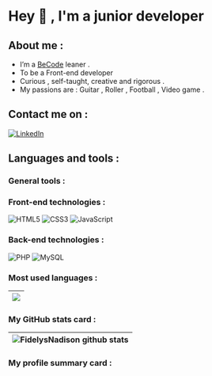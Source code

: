 
# Hey 👋 , I'm a junior developer 
## About me :
- I’m a [BeCode](https://becode.org/fr/apprendre/developpeur-web-junior/) leaner .
- To be a Front-end developer 
- Curious  , self-taught, creative and rigorous .
- My passions are : Guitar , Roller , Football , Video game .

## Contact me on :
[![LinkedIn](https://img.shields.io/badge/linkedin-%230077B5.svg?style=for-the-badge&logo=linkedin&logoColor=white)](https://www.linkedin.com/in/fidelys-nadison-b062a1230/)


## Languages and tools :
### General tools : 

### Front-end technologies :
![HTML5](https://img.shields.io/badge/html5-%23E34F26.svg?style=for-the-badge&logo=html5&logoColor=white) 
![CSS3](https://img.shields.io/badge/css3-%231572B6.svg?style=for-the-badge&logo=css3&logoColor=white)
![JavaScript](https://img.shields.io/badge/javascript-%23323330.svg?style=for-the-badge&logo=javascript&logoColor=%23F7DF1E)
### Back-end technologies :
![PHP](https://img.shields.io/badge/php-%23777BB4.svg?style=for-the-badge&logo=php&logoColor=white)
![MySQL](https://img.shields.io/badge/mysql-%2300f.svg?style=for-the-badge&logo=mysql&logoColor=white)

### Most used languages :
| <img align="center" src="https://github-readme-stats.vercel.app/api/top-langs/?username=FidelysNadison&layout=compact&theme=buefy&hide_border=true" />|
| ------------- 

### My GitHub stats card : 
|<img align="center" src="https://github-readme-stats.vercel.app/api?username=FidelysNadison&show_icons=true&include_all_commits=true&theme=buefy&hide_border=true" alt="FidelysNadison github stats" />|
| -------------

### My profile summary card :
